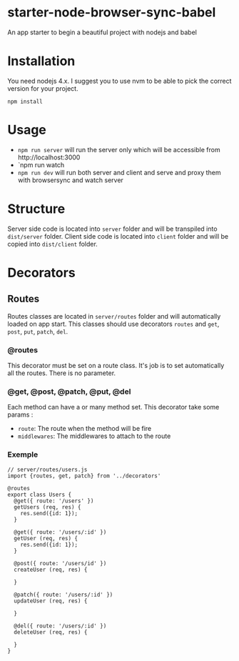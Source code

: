 # starter-node-browser-sync-babel
An app starter to begin a beautiful project with nodejs and babel

# Installation

You need nodejs 4.x. I suggest you to use nvm to be able to pick the correct version for your project.

```
npm install
```

# Usage

* `npm run server` will run the server only which will be accessible from http://localhost:3000
* `npm run watch
* `npm run dev` will run both server and client and serve and proxy them with browsersync and watch server

# Structure

Server side code is located into `server` folder and will be transpiled into `dist/server` folder.
Client side code is located into `client` folder and will be copied into `dist/client` folder.

# Decorators

## Routes

Routes classes are located in `server/routes` folder and will automatically loaded on app start. This classes
should use decorators `routes` and `get`, `post`, `put`, `patch`, `del`.

### @routes

This decorator must be set on a route class. It's job is to set automatically all the routes. There is no parameter.

### @get, @post, @patch, @put, @del

Each method can have a or many method set. This decorator take some params :

* `route`: The route when the method will be fire
* `middlewares`:  The middlewares to attach to the route

### Exemple

```
// server/routes/users.js
import {routes, get, patch} from '../decorators'

@routes
export class Users {
  @get({ route: '/users' })
  getUsers (req, res) {
    res.send({id: 1});
  }
  
  @get({ route: '/users/:id' })
  getUser (req, res) {
    res.send({id: 1});
  }
  
  @post({ route: '/users/id' })
  createUser (req, res) {
    
  }
  
  @patch({ route: '/users/:id' })
  updateUser (req, res) {
    
  }
  
  @del({ route: '/users/:id' })
  deleteUser (req, res) {
    
  }
}
```
